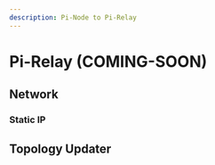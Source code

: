 ```yaml
---
description: Pi-Node to Pi-Relay
---
```


# Pi-Relay \(COMING-SOON\)

## Network

### Static IP

## Topology Updater

## 

